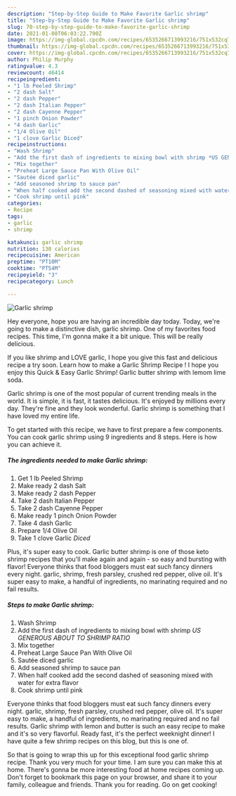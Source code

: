 ```yaml
---
description: "Step-by-Step Guide to Make Favorite Garlic shrimp"
title: "Step-by-Step Guide to Make Favorite Garlic shrimp"
slug: 70-step-by-step-guide-to-make-favorite-garlic-shrimp
date: 2021-01-08T06:03:22.790Z
image: https://img-global.cpcdn.com/recipes/6535266713993216/751x532cq70/garlic-shrimp-recipe-main-photo.jpg
thumbnail: https://img-global.cpcdn.com/recipes/6535266713993216/751x532cq70/garlic-shrimp-recipe-main-photo.jpg
cover: https://img-global.cpcdn.com/recipes/6535266713993216/751x532cq70/garlic-shrimp-recipe-main-photo.jpg
author: Philip Murphy
ratingvalue: 4.3
reviewcount: 46414
recipeingredient:
- "1 lb Peeled Shrimp"
- "2 dash Salt"
- "2 dash Pepper"
- "2 dash Italian Pepper"
- "2 dash Cayenne Pepper"
- "1 pinch Onion Powder"
- "4 dash Garlic"
- "1/4 Olive Oil"
- "1 clove Garlic Diced"
recipeinstructions:
- "Wash Shrimp"
- "Add the first dash of ingredients to mixing bowl with shrimp *US GENEROUS ABOUT TO SHRIMP RATIO*"
- "Mix together"
- "Preheat Large Sauce Pan With Olive Oil"
- "Sautée diced garlic"
- "Add seasoned shrimp to sauce pan"
- "When half cooked add the second dashed of seasoning mixed with water for extra flavor"
- "Cook shrimp until pink"
categories:
- Recipe
tags:
- garlic
- shrimp

katakunci: garlic shrimp 
nutrition: 130 calories
recipecuisine: American
preptime: "PT10M"
cooktime: "PT54M"
recipeyield: "3"
recipecategory: Lunch

---
```



![Garlic shrimp](https://img-global.cpcdn.com/recipes/6535266713993216/751x532cq70/garlic-shrimp-recipe-main-photo.jpg)

Hey everyone, hope you are having an incredible day today. Today, we're going to make a distinctive dish, garlic shrimp. One of my favorites food recipes. This time, I'm gonna make it a bit unique. This will be really delicious.

If you like shrimp and LOVE garlic, I hope you give this fast and delicious recipe a try soon. Learn how to make a Garlic Shrimp Recipe ! I hope you enjoy this Quick &amp; Easy Garlic Shrimp! Garlic butter shrimp with lemom lime soda.

Garlic shrimp is one of the most popular of current trending meals in the world. It is simple, it is fast, it tastes delicious. It's enjoyed by millions every day. They're fine and they look wonderful. Garlic shrimp is something that I have loved my entire life.


To get started with this recipe, we have to first prepare a few components. You can cook garlic shrimp using 9 ingredients and 8 steps. Here is how you can achieve it.

<!--inarticleads1-->

##### The ingredients needed to make Garlic shrimp:

1. Get 1 lb Peeled Shrimp
1. Make ready 2 dash Salt
1. Make ready 2 dash Pepper
1. Take 2 dash Italian Pepper
1. Take 2 dash Cayenne Pepper
1. Make ready 1 pinch Onion Powder
1. Take 4 dash Garlic
1. Prepare 1/4 Olive Oil
1. Take 1 clove Garlic *Diced*


Plus, it&#39;s super easy to cook. Garlic butter shrimp is one of those keto shrimp recipes that you&#39;ll make again and again - so easy and bursting with flavor! Everyone thinks that food bloggers must eat such fancy dinners every night. garlic, shrimp, fresh parsley, crushed red pepper, olive oil. It&#39;s super easy to make, a handful of ingredients, no marinating required and no fail results. 

<!--inarticleads2-->

##### Steps to make Garlic shrimp:

1. Wash Shrimp
1. Add the first dash of ingredients to mixing bowl with shrimp *US GENEROUS ABOUT TO SHRIMP RATIO*
1. Mix together
1. Preheat Large Sauce Pan With Olive Oil
1. Sautée diced garlic
1. Add seasoned shrimp to sauce pan
1. When half cooked add the second dashed of seasoning mixed with water for extra flavor
1. Cook shrimp until pink


Everyone thinks that food bloggers must eat such fancy dinners every night. garlic, shrimp, fresh parsley, crushed red pepper, olive oil. It&#39;s super easy to make, a handful of ingredients, no marinating required and no fail results. Garlic shrimp with lemon and butter is such an easy recipe to make and it&#39;s so very flavorful. Ready fast, it&#39;s the perfect weeknight dinner! I have quite a few shrimp recipes on this blog, but this is one of. 

So that is going to wrap this up for this exceptional food garlic shrimp recipe. Thank you very much for your time. I am sure you can make this at home. There's gonna be more interesting food at home recipes coming up. Don't forget to bookmark this page on your browser, and share it to your family, colleague and friends. Thank you for reading. Go on get cooking!
